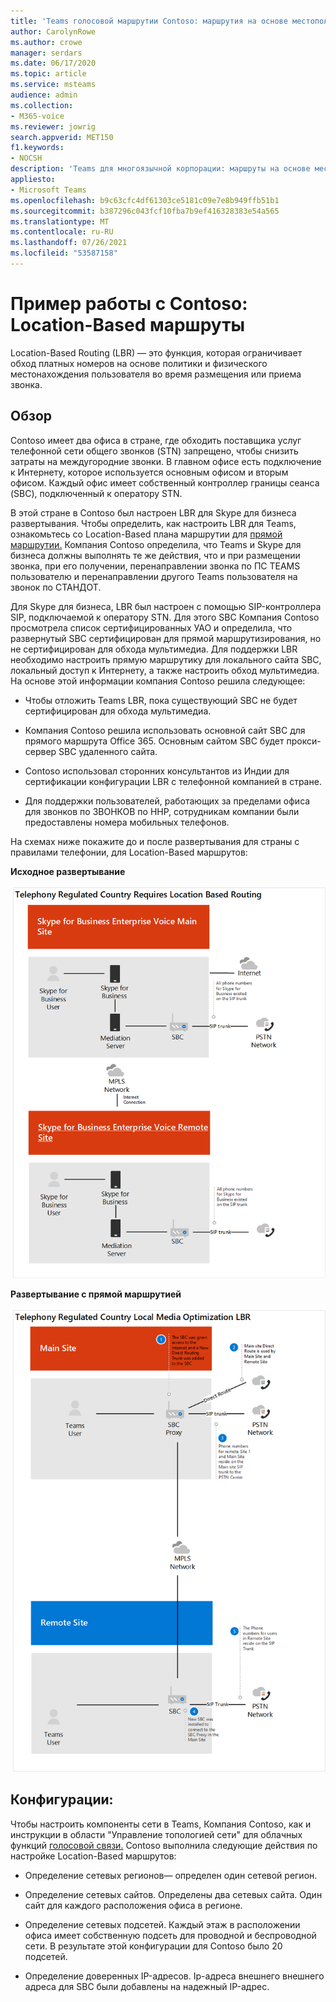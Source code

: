```yaml
---
title: 'Teams голосовой маршрутии Contoso: маршрутия на основе местоположения'
author: CarolynRowe
ms.author: crowe
manager: serdars
ms.date: 06/17/2020
ms.topic: article
ms.service: msteams
audience: admin
ms.collection:
- M365-voice
ms.reviewer: jowrig
search.appverid: MET150
f1.keywords:
- NOCSH
description: 'Teams для многоязычной корпорации: маршруты на основе местонахождения'
appliesto:
- Microsoft Teams
ms.openlocfilehash: b9c63cfc4df61303ce5181c09e7e8b949ffb51b1
ms.sourcegitcommit: b387296c043fcf10fba7b9ef416328383e54a565
ms.translationtype: MT
ms.contentlocale: ru-RU
ms.lasthandoff: 07/26/2021
ms.locfileid: "53587158"
---
```

# <a name="contoso-case-study-location-based-routing"></a>Пример работы с Contoso: Location-Based маршруты

Location-Based Routing (LBR) — это функция, которая ограничивает обход платных номеров на основе политики и физического местонахождения пользователя во время размещения или приема звонка.  

## <a name="overview"></a>Обзор

Contoso имеет два офиса в стране, где обходить поставщика услуг телефонной сети общего звонков (STN) запрещено, чтобы снизить затраты на междугородние звонки. В главном офисе есть подключение к Интернету, которое используется основным офисом и вторым офисом. Каждый офис имеет собственный контроллер границы сеанса (SBC), подключенный к оператору STN.  
 
В этой стране в Contoso был настроен LBR для Skype для бизнеса развертывания. Чтобы определить, как настроить LBR для Teams, ознакомьтесь со Location-Based плана маршрутии для [прямой маршрутии.](location-based-routing-plan.md) Компания Contoso определила, что Teams и Skype для бизнеса должны выполнять те же действия, что и при размещении звонка, при его получении, перенаправлении звонка по ПС TEAMS пользователю и перенаправлении другого Teams пользователя на звонок по СТАНДОТ.  

Для Skype для бизнеса, LBR был настроен с помощью SIP-контроллера SIP, подключаемой к оператору STN. Для этого SBC Компания Contoso просмотрела список сертифицированных УАО и определила, что развернутый SBC сертифицирован для прямой маршрутизирования, но не сертифицирован для обхода мультимедиа. [](direct-routing-border-controllers.md) Для поддержки LBR необходимо настроить прямую маршрутику для локального сайта SBC, локальный доступ к Интернету, а также настроить обход мультимедиа. На основе этой информации компания Contoso решила следующее:

- Чтобы отложить Teams LBR, пока существующий SBC не будет сертифицирован для обхода мультимедиа.   

- Компания Contoso решила использовать основной сайт SBC для прямого маршрута Office 365.  Основным сайтом SBC будет прокси-сервер SBC удаленного сайта.  

- Contoso использовал сторонних консультантов из Индии для сертификации конфигурации LBR с телефонной компанией в стране.  

- Для поддержки пользователей, работающих за пределами офиса для звонков по ЗВОНКОВ по ННР, сотрудникам компании были предоставлены номера мобильных телефонов. 

На схемах ниже покажите до и после развертывания для страны с правилами телефонии, для Location-Based маршрутов:

**Исходное развертывание**

![Схема, показывающая состояние перед состоянием.](media/voice-case-study-5.png)

**Развертывание с прямой маршрутией**

![Диаграмма 2, показывающая состояние перед состоянием.](media/voice-case-study-6.png)


## <a name="configuration"></a>Конфигурации: 

Чтобы настроить компоненты сети в Teams, Компания Contoso, как и инструкции в области "Управление топологией сети" для облачных функций [голосовой связи.](manage-your-network-topology.md) Contoso выполнила следующие действия по настройке Location-Based маршрутов: 

- Определение сетевых регионов— определен один сетевой регион. 

- Определение сетевых сайтов. Определены два сетевых сайта. Один сайт для каждого расположения офиса в регионе.

- Определение сетевых подсетей. Каждый этаж в расположении офиса имеет собственную подсеть для проводной и беспроводной сети. В результате этой конфигурации для Contoso было 20 подсетей. 

- Определение доверенных IP-адресов. Ip-адреса внешнего внешнего адреса для SBC были добавлены на надежный IP-адрес.  

